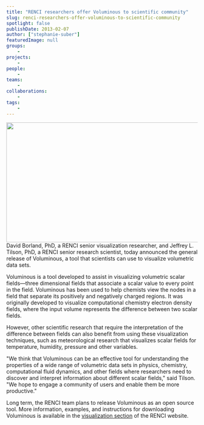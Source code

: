 ```yaml
---
title: "RENCI researchers offer Voluminous to scientific community"
slug: renci-researchers-offer-voluminous-to-scientific-community
spotlight: false
publishDate: 2013-02-07
author: ["stephanie-suber"]
featuredImage: null
groups:
    - 
projects:
    - 
people:
    - 
teams: 
    - 
collaborations:
    - 
tags:
    - 
---
```

<p style="text-align: left;"><img class="size-large wp-image-12067 alignleft" title="uranium-header" alt="" src="https://www.renci.org/wp-content/uploads/2013/10/uranium-header.jpg" width="640" height="315" />David Borland, PhD, a RENCI senior visualization researcher, and Jeffrey L. Tilson, PhD, a RENCI senior research scientist, today announced the general release of Voluminous, a tool that scientists can use to visualize volumetric data sets.</p>
Voluminous is a tool developed to assist in visualizing volumetric scalar fields—three dimensional fields that associate a scalar value to every point in the field. Voluminous has been used to help chemists view the nodes in a field that separate its positively and negatively charged regions. It was originally developed to visualize computational chemistry electron density fields, where the input volume represents the difference between two scalar fields.

However, other scientific research that require the interpretation of the difference between fields can also benefit from using these visualization techniques, such as meteorological research that visualizes scalar fields for temperature, humidity, pressure and other variables.

"We think that Voluminous can be an effective tool for understanding the properties of a wide range of volumetric data sets in physics, chemistry, computational fluid dynamics, and other fields where researchers need to discover and interpret information about different scalar fields," said Tilson. "We hope to engage a community of users and enable them be more productive."

Long term, the RENCI team plans to release Voluminous as an open source tool. More information, examples, and instructions for downloading Voluminous is available in the <a href="https://www.renci.org/focus-areas/visualization/visualization-projects/voluminous">visualization section</a> of the RENCI website.
